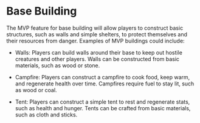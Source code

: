 # Base Building

The MVP feature for base building will allow players to construct basic structures, such as walls and simple shelters, to protect themselves and their resources from danger. Examples of MVP buildings could include:

- Walls: Players can build walls around their base to keep out hostile creatures and other players. Walls can be constructed from basic materials, such as wood or stone.

- Campfire: Players can construct a campfire to cook food, keep warm, and regenerate health over time. Campfires require fuel to stay lit, such as wood or coal.

- Tent: Players can construct a simple tent to rest and regenerate stats, such as health and hunger. Tents can be crafted from basic materials, such as cloth and sticks.
